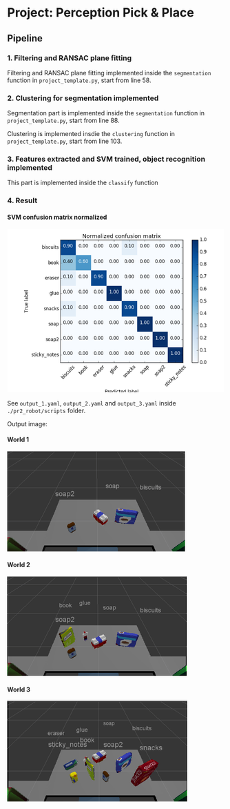 # Project: Perception Pick & Place

[non-normalized]: ./misc/confusion_matrix_without_normalization.png
[normalized]: ./misc/confusion_matrix_with_normalization.png
[output1]: ./misc/output1.png
[output2]: ./misc/output2.png
[output3]: ./misc/output3.png

## Pipeline

### 1. Filtering and RANSAC plane fitting

Filtering and RANSAC plane fitting implemented inside the `segmentation` function in `project_template.py`, start from line 58.

### 2. Clustering for segmentation implemented

Segmentation part is implemented inside the `segmentation` function in `project_template.py`, start from line 88.

Clustering is implemented insdie the `clustering` function in `project_template.py`, start from line 103.

### 3. Features extracted and SVM trained,  object recognition implemented

This part is implemented inside the `classify` function

### 4. Result

#### SVM confusion matrix normalized

![matrix][normalized]

See `output_1.yaml`, `output_2.yaml` and `output_3.yaml` inside `./pr2_robot/scripts` folder.

Output image:

#### World 1

![world1][output1]

#### World 2

![world2][output2]

#### World 3

![world3][output3]

